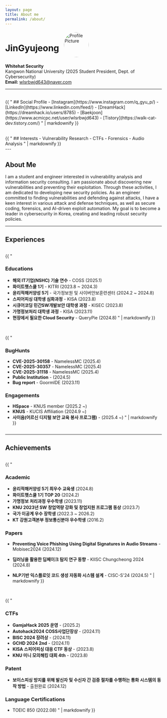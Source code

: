 ```yaml
---
layout: page
title: About me
permalink: /about/
---
```


<style>
  .two-column {
    display: flex;
    flex-wrap: wrap;
    gap: 2rem;
    margin-top: 2rem;
  }
  .column {
    flex: 1 1 45%;
    min-width: 300px;
  }
</style>

<div style="display: flex; align-items: center;">
  <h1 style="margin-right: 1rem;">JinGyujeong</h1>
  <img src="{{ site.baseurl }}/images/IMG_0332.JPG" alt="Profile Picture" style="width: 80px; height: 80px; border-radius: 50%; object-fit: cover;" />
</div>

**Whitehat Security**  
Kangwon National University (2025 Student President, Dept. of Cybersecurity)<br>
**Email:** [wlsrbwjd643@naver.com](mailto:wlsrbwjd643@naver.com)

---

<div class="two-column">
  <div class="column">
    {{ "
## Social Profile
- [Instagram](https://www.instagram.com/q_gyu_p/)
- [LinkedIn](https://www.linkedin.com/feed/)
- [DreamHack](https://dreamhack.io/users/8785)
- [Baekjoon](https://www.acmicpc.net/user/wlsrbwjd643)
- [Tistory](https://walk-cat-dev.tistory.com/)
    " | markdownify }}
  </div>
  <div class="column">
    {{ "
## Interests
- Vulnerability Research
- CTFs
- Forensics
- Audio Analysis
    " | markdownify }}
  </div>
</div>
---

## About Me
I am a student and engineer interested in vulnerability analysis and information security consulting. I am passionate about discovering new vulnerabilities and preventing their exploitation. Through these activities, I am dedicated to developing new security policies. As an engineer committed to finding vulnerabilities and defending against attacks, I have a keen interest in various attack and defense techniques, as well as secure coding, forensics, and AI-driven exploit automation. My goal is to become a leader in cybersecurity in Korea, creating and leading robust security policies.

---
## Experiences
<div class="two-column">
  <div class="column">
    {{ "

### Educations
- **해외 IT기업(NSHC) 기술 연수** - COSS (2025.1)
- **화이트햇스쿨 1기** - KITRI (2023.8 ~ 2024.3)
- **윤리적해커양성 5기** - 국가정보원 및 사이버안보훈련센터 (2024.2 ~ 2024.8)
- **스피어피싱 대학생 심화과정** - KISA (2023.8)
- **시큐어코딩 민간SW개발보안 대학생 과정** - KISEC (2023.8)
- **가명정보처리 대학생 과정** - KISA (2023.11)
- **현장에서 필요한 Cloud Security** - QueryPie (2024.8)
    " | markdownify }}
  </div>
  <div class="column">
    {{ "

### BugHunts
- **CVE-2025-30158** - NamelessMC (2025.4)
- **CVE-2025-30357** - NamelessMC (2025.4)
- **CVE-2025-31118** - NamelessMC (2025.4)
- **Public Institution** - (2024.5)
- **Bug report** - GoormIDE (2023.11)

### Engagements
- **HSpace** - KNUS member (2025.2 ~)
- **KNUS** - KUCIS Affiliation (2024.9 ~)
- **사이음(어르신 디지털 보안 교육 봉사 프로그램)** - (2025.4 ~)
    " | markdownify }}
  </div>
</div>

---
## Achievements
<div class="two-column">
  <div class="column">
    {{ "
    
### Academic
- **윤리적해커양성 5기 최우수 교육생** (2024.8)
- **화이트햇스쿨 1기 TOP 20** (2024.2)
- **가명정보 처리과정 우수학생** (2023.11)
- **KNU 2023년 SW 창업역량 강화 및 창업지원 프로그램 동상** (2023.7)
- **국가 이공계 우수 장학생** (2022.3 ~ 2026.2)
- **KT 강원고객본부 정보통신분야 우수학생** (2016.2)

### Papers
- **Preventing Voice Phishing Using Digital Signatures in Audio Streams** - Mobisec2024 (2024.12)
- **딥러닝을 활용한 딥페이크 탐지 연구 동향** - KIISC Chungcheong 2024 (2024.8)
- **NLP기반 익스플로잇 코드 생성 자동화 시스템 설계** - CISC-S'24 (2024.5)
    " | markdownify }}
  </div>

  <div class="column">
    {{ "
### CTFs
- **GamjaHack 2025 운영** - (2025.2)
- **Autohack2024 COSS사업단장상** - (2024.11)
- **BISC 2024 장려상** - (2024.11)
- **GCHD 2024 2nd** - (2024.11)
- **KISA 스피어피싱 대응 CTF 동상** - (2023.8)
- **KNU 미니 모의해킹 대회 4th** - (2023.8)

### Patent
- **보이스피싱 방지를 위해 발신자 및 수신자 간 검증 절차를 수행하는 통화 시스템의 동작 방법** - 출원완료 (2024.12)

### Language Certifications
- TOEIC 850 (2022.08)
    " | markdownify }}
  </div>
</div>
